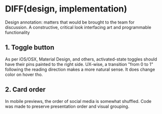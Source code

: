 # DIFF(design, implementation)
Design annotation: matters that would be brought to the team for discussion. A constructive, critical look interfacing art and programmable functionality

## 1. Toggle button
As per iOS/OSX, Material Design, and others, activated-state toggles should have their pins painted to the right side. UX-wise, a transition "from 0 to 1" following the reading direction makes a more natural sense.
It does change color on hover tho.

## 2. Card order
In mobile previews, the order of social media is somewhat shuffled. Code was made to preserve presentation order and visual grouping.